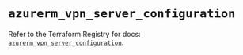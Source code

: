 # `azurerm_vpn_server_configuration`

Refer to the Terraform Registry for docs: [`azurerm_vpn_server_configuration`](https://registry.terraform.io/providers/hashicorp/azurerm/4.7.0/docs/resources/vpn_server_configuration).
